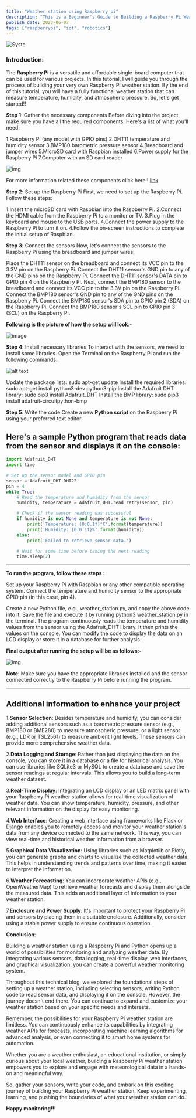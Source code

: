 ```yaml
---
title: "Weather station using Raspberry pi"
description: "This is a Beginner's Guide to Building a Raspberry Pi Weather Station"
publish_date: 2023-06-07
tags: ["raspberrypi", "iot", "robotics"]
---
```

![Syste](images/3.jpg)

### Introduction:

The **Raspberry Pi** is a versatile and affordable single-board computer that can be used for various projects. In this tutorial, I will guide you through the process of building your very own Raspberry Pi weather station. By the end of this tutorial, you will have a fully functional weather station that can measure temperature, humidity, and atmospheric pressure. So, let's get started!!

**Step 1**: Gather the necessary components
Before diving into the project, make sure you have all the required components. Here's a list of what you'll need:

1.Raspberry Pi (any model with GPIO pins)
2.DHT11 temperature and humidity sensor
3.BMP180 barometric pressure sensor
4.Breadboard and jumper wires
5.MicroSD card with Raspbian installed
6.Power supply for the Raspberry Pi
7.Computer with an SD card reader

![img](images/7.jpg)

For more information related these components click here!!
[link](https://youtu.be/gPJs9Qqexc4)

**Step 2**: Set up the Raspberry Pi
First, we need to set up the Raspberry Pi. Follow these steps:

1.Insert the microSD card with Raspbian into the Raspberry Pi.
2.Connect the HDMI cable from the Raspberry Pi to a monitor or TV.
3.Plug in the keyboard and mouse to the USB ports.
4.Connect the power supply to the Raspberry Pi to turn it on.
4.Follow the on-screen instructions to complete the initial setup of Raspbian.

**Step 3**: Connect the sensors
Now, let's connect the sensors to the Raspberry Pi using the breadboard and jumper wires:

Place the DHT11 sensor on the breadboard and connect its VCC pin to the 3.3V pin on the Raspberry Pi.
Connect the DHT11 sensor's GND pin to any of the GND pins on the Raspberry Pi.
Connect the DHT11 sensor's DATA pin to GPIO pin 4 on the Raspberry Pi.
Next, connect the BMP180 sensor to the breadboard and connect its VCC pin to the 3.3V pin on the Raspberry Pi.
Connect the BMP180 sensor's GND pin to any of the GND pins on the Raspberry Pi.
Connect the BMP180 sensor's SDA pin to GPIO pin 2 (SDA) on the Raspberry Pi.
Connect the BMP180 sensor's SCL pin to GPIO pin 3 (SCL) on the Raspberry Pi.

**Following is the picture of how the setup will look**:-

![image](images/6.jpeg)

**Step 4**: Install necessary libraries
To interact with the sensors, we need to install some libraries. Open the Terminal on the Raspberry Pi and run the following commands:

![alt text](images/4.png)

Update the package lists: sudo apt-get update
Install the required libraries: sudo apt-get install python3-dev python3-pip
Install the Adafruit DHT library: sudo pip3 install Adafruit_DHT
Install the BMP library: sudo pip3 install adafruit-circuitpython-bmp

**Step 5**: Write the code
Create a new **Python script** on the Raspberry Pi using your preferred text editor. 

Here's a sample Python program that reads data from the sensor and displays it on the console:
---
```python
import Adafruit_DHT
import time

# Set up the sensor model and GPIO pin
sensor = Adafruit_DHT.DHT22
pin = 4
while True:
    # Read the temperature and humidity from the sensor
    humidity, temperature = Adafruit_DHT.read_retry(sensor, pin)

    # Check if the sensor reading was successful
    if humidity is not None and temperature is not None:
        print('Temperature: {0:0.1f}°C'.format(temperature))
        print('Humidity: {0:0.1f}%'.format(humidity))
    else:
        print('Failed to retrieve sensor data.')

    # Wait for some time before taking the next reading
    time.sleep(2)
```
---
**To run the program, follow these steps :**

Set up your Raspberry Pi with Raspbian or any other compatible operating system.
Connect the temperature and humidity sensor to the appropriate GPIO pin (in this case, pin 4).

Create a new Python file, e.g., weather_station.py, and copy the above code into it.
Save the file and execute it by running python3 weather_station.py in the terminal.
The program continuously reads the temperature and humidity values from the sensor using the Adafruit_DHT library. It then prints the values on the console. You can modify the code to display the data on an LCD display or store it in a database for further analysis.

**Final output after running the setup will be as follows:-**

![img](images/5.jpeg)

**Note**: Make sure you have the appropriate libraries installed and the sensor connected correctly to the Raspberry Pi before running the program.

---
Additional information to enhance your project
---
1.**Sensor Selection**:
Besides temperature and humidity, you can consider adding additional sensors such as a barometric pressure sensor (e.g., BMP180 or BME280) to measure atmospheric pressure, or a light sensor (e.g., LDR or TSL2561) to measure ambient light levels. These sensors can provide more comprehensive weather data.

2.**Data Logging and Storage**:
Rather than just displaying the data on the console, you can store it in a database or a file for historical analysis. You can use libraries like SQLite3 or MySQL to create a database and save the sensor readings at regular intervals. This allows you to build a long-term weather dataset.

3.**Real-Time Display**:
Integrating an LCD display or an LED matrix panel with your Raspberry Pi weather station allows for real-time visualization of weather data. You can show temperature, humidity, pressure, and other relevant information on the display for easy monitoring.

4.**Web Interface**:
Creating a web interface using frameworks like Flask or Django enables you to remotely access and monitor your weather station's data from any device connected to the same network. This way, you can view real-time and historical weather information from a browser.

5.**Graphical Data Visualization**:
Using libraries such as Matplotlib or Plotly, you can generate graphs and charts to visualize the collected weather data. This helps in understanding trends and patterns over time, making it easier to interpret the information.

6.**Weather Forecasting**:
You can incorporate weather APIs (e.g., OpenWeatherMap) to retrieve weather forecasts and display them alongside the measured data. This adds an additional layer of information to your weather station.

7.**Enclosure and Power Supply**:
It's important to protect your Raspberry Pi and sensors by placing them in a suitable enclosure. Additionally, consider using a stable power supply to ensure continuous operation.

**Conclusion**:

Building a weather station using a Raspberry Pi and Python opens up a world of possibilities for monitoring and analyzing weather data. By integrating various sensors, data logging, real-time display, web interfaces, and graphical visualization, you can create a powerful weather monitoring system.

Throughout this technical blog, we explored the foundational steps of setting up a weather station, including selecting sensors, writing Python code to read sensor data, and displaying it on the console. However, the journey doesn't end there. You can continue to expand and customize your weather station based on your specific needs and interests.

Remember, the possibilities for your Raspberry Pi weather station are limitless. You can continuously enhance its capabilities by integrating weather APIs for forecasts, incorporating machine learning algorithms for advanced analysis, or even connecting it to smart home systems for automation.

Whether you are a weather enthusiast, an educational institution, or simply curious about your local weather, building a Raspberry Pi weather station empowers you to explore and engage with meteorological data in a hands-on and meaningful way.

So, gather your sensors, write your code, and embark on this exciting journey of building your Raspberry Pi weather station. Keep experimenting, learning, and pushing the boundaries of what your weather station can do. 

**Happy monitoring!!!**